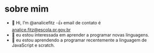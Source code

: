 # sobre mim
- 👋 Hi, I’m @analicefitz
-👍 email de contato é analice.fitz@escola.pr.gov.br
- 👀 eu estou interessada em aprender a programar novas linguagens.
- 🌱 eu estou aprendendo a programar recentemente a linguagem de JavaScript e scratch.
